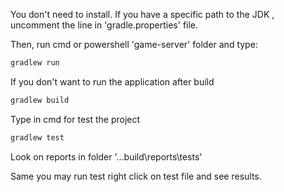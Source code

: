 You don't need to install. If you have a specific path to the JDK , uncomment the line in 'gradle.properties' file.

Then, run cmd or powershell 'game-server' folder and type:
``` bash
gradlew run
```

If you don't want to run the application after build
``` bash
gradlew build
```

Type in cmd for test the project
``` bash
gradlew test
```

Look on reports in folder '...build\reports\tests'

Same you may run test right click on test file and see results.
